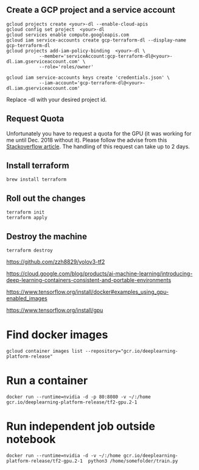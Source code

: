 ## Create a GCP project and a service account

```
gcloud projects create <your>-dl --enable-cloud-apis
gcloud config set project  <your>-dl
gcloud services enable compute.googleapis.com
gcloud iam service-accounts create gcp-terraform-dl --display-name gcp-terraform-dl
gcloud projects add-iam-policy-binding  <your>-dl \
            --member='serviceAccount:gcp-terraform-dl@<your>-dl.iam.gserviceaccount.com' \
            --role='roles/owner'

gcloud iam service-accounts keys create 'credentials.json' \
            --iam-account='gcp-terraform-dl@<your>-dl.iam.gserviceaccount.com'
```

Replace <your>-dl with your desired project id.

## Request Quota

Unfortunately you have to request a quota for the GPU (it was working for me until Dec. 2018 without it). Please follow the advise from this [Stackoverflow article](https://stackoverflow.com/questions/45227064/how-to-request-gpu-quota-increase-in-google-cloud). The handling of this request can take up to 2 days.

## Install terraform

```
brew install terraform
```

## Roll out the changes

```
terraform init
terraform apply
```

## Destroy the machine

```
terraform destroy
```

https://github.com/zzh8829/yolov3-tf2

https://cloud.google.com/blog/products/ai-machine-learning/introducing-deep-learning-containers-consistent-and-portable-environments

https://www.tensorflow.org/install/docker#examples_using_gpu-enabled_images

https://www.tensorflow.org/install/gpu

# Find docker images

    gcloud container images list --repository="gcr.io/deeplearning-platform-release"

# Run a container

    docker run --runtime=nvidia -d -p 80:8080 -v ~/:/home gcr.io/deeplearning-platform-release/tf2-gpu.2-1

# Run independent job outside notebook

    docker run --runtime=nvidia -d -v ~/:/home gcr.io/deeplearning-platform-release/tf2-gpu.2-1  python3 /home/somefolder/train.py
